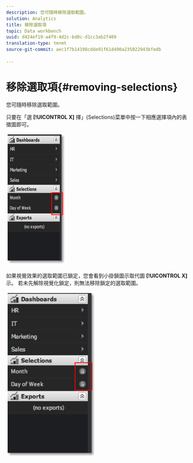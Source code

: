 ```yaml
---
description: 您可隨時移除選取範圍。
solution: Analytics
title: 移除選取項
topic: Data workbench
uuid: d424ef19-a4f9-4d2c-bd0c-d1cc3ab2f409
translation-type: tm+mt
source-git-commit: aec1f7b14198cdde91f61d490a235022943bfedb

---
```



# 移除選取項{#removing-selections}

您可隨時移除選取範圍。

只要在「選 **[!UICONTROL X]** 擇」(Selections)菜單中按一下相應選擇項內的表徵圖即可。

![](assets/selection_remove.png)

如果視覺效果的選取範圍已鎖定，您會看到小掛鎖圖示取代圖 **[!UICONTROL X]** 示。 若未先解除視覺化鎖定，則無法移除鎖定的選取範圍。

![](assets/selection_remove_locked.png)

